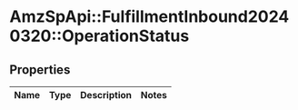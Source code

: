 # AmzSpApi::FulfillmentInbound20240320::OperationStatus

## Properties
Name | Type | Description | Notes
------------ | ------------- | ------------- | -------------

